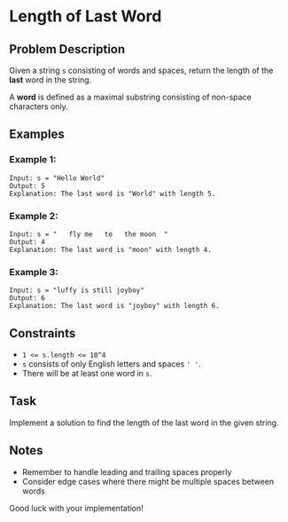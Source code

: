 # Length of Last Word

## Problem Description

Given a string `s` consisting of words and spaces, return the length of the **last** word in the string.

A **word** is defined as a maximal substring consisting of non-space characters only.

## Examples

### Example 1:
```
Input: s = "Hello World"
Output: 5
Explanation: The last word is "World" with length 5.
```

### Example 2:
```
Input: s = "   fly me   to   the moon  "
Output: 4
Explanation: The last word is "moon" with length 4.
```

### Example 3:
```
Input: s = "luffy is still joyboy"
Output: 6
Explanation: The last word is "joyboy" with length 6.
```

## Constraints
- `1 <= s.length <= 10^4`
- `s` consists of only English letters and spaces `' '`.
- There will be at least one word in `s`.

## Task
Implement a solution to find the length of the last word in the given string.

## Notes
- Remember to handle leading and trailing spaces properly
- Consider edge cases where there might be multiple spaces between words

Good luck with your implementation!